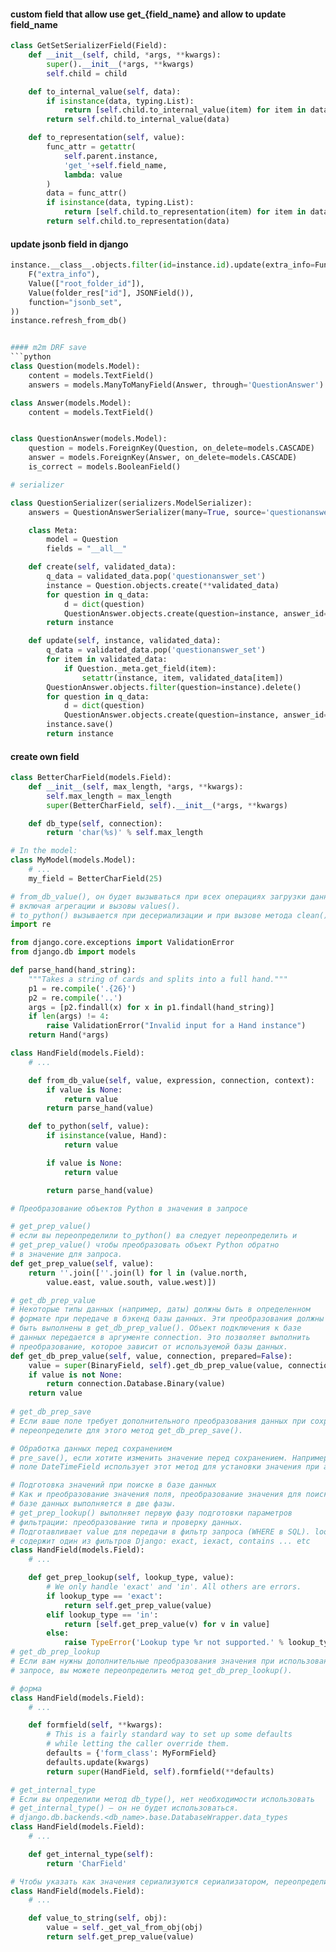 #### custom field that allow use get_{field_name} and allow to update field_name
```python
class GetSetSerializerField(Field):
    def __init__(self, child, *args, **kwargs):
        super().__init__(*args, **kwargs)
        self.child = child

    def to_internal_value(self, data):
        if isinstance(data, typing.List):
            return [self.child.to_internal_value(item) for item in data]
        return self.child.to_internal_value(data)

    def to_representation(self, value):
        func_attr = getattr(
            self.parent.instance,
            'get_'+self.field_name,
            lambda: value
        )
        data = func_attr()
        if isinstance(data, typing.List):
            return [self.child.to_representation(item) for item in data]
        return self.child.to_representation(data)

```

#### update jsonb field in django 
```python
instance.__class__.objects.filter(id=instance.id).update(extra_info=Func(
    F("extra_info"),
    Value(["root_folder_id"]),
    Value(folder_res["id"], JSONField()),
    function="jsonb_set",
))
instance.refresh_from_db()


#### m2m DRF save
```python
class Question(models.Model):
    content = models.TextField()
    answers = models.ManyToManyField(Answer, through='QuestionAnswer')

class Answer(models.Model):
    content = models.TextField()


class QuestionAnswer(models.Model):
    question = models.ForeignKey(Question, on_delete=models.CASCADE)
    answer = models.ForeignKey(Answer, on_delete=models.CASCADE)
    is_correct = models.BooleanField()

# serializer

class QuestionSerializer(serializers.ModelSerializer):
    answers = QuestionAnswerSerializer(many=True, source='questionanswer_set')

    class Meta:
        model = Question
        fields = "__all__"

    def create(self, validated_data):
        q_data = validated_data.pop('questionanswer_set')
        instance = Question.objects.create(**validated_data)
        for question in q_data:
            d = dict(question)
            QuestionAnswer.objects.create(question=instance, answer_id=d['answer_id'], is_correct=d['is_correct'])
        return instance

    def update(self, instance, validated_data):
        q_data = validated_data.pop('questionanswer_set')
        for item in validated_data:
            if Question._meta.get_field(item):
                setattr(instance, item, validated_data[item])
        QuestionAnswer.objects.filter(question=instance).delete()
        for question in q_data:
            d = dict(question)
            QuestionAnswer.objects.create(question=instance, answer_id=d['answer_id'], is_correct=d['is_correct'])
        instance.save()
        return instance
```

#### create own field
``` python
class BetterCharField(models.Field):
    def __init__(self, max_length, *args, **kwargs):
        self.max_length = max_length
        super(BetterCharField, self).__init__(*args, **kwargs)

    def db_type(self, connection):
        return 'char(%s)' % self.max_length

# In the model:
class MyModel(models.Model):
    # ...
    my_field = BetterCharField(25)

# from_db_value(), он будет вызываться при всех операциях загрузки данных с базы данных,
# включая агрегации и вызовы values().
# to_python() вызывается при десериализации и при вызове метода clean() в формах.
import re

from django.core.exceptions import ValidationError
from django.db import models

def parse_hand(hand_string):
    """Takes a string of cards and splits into a full hand."""
    p1 = re.compile('.{26}')
    p2 = re.compile('..')
    args = [p2.findall(x) for x in p1.findall(hand_string)]
    if len(args) != 4:
        raise ValidationError("Invalid input for a Hand instance")
    return Hand(*args)

class HandField(models.Field):
    # ...

    def from_db_value(self, value, expression, connection, context):
        if value is None:
            return value
        return parse_hand(value)

    def to_python(self, value):
        if isinstance(value, Hand):
            return value

        if value is None:
            return value

        return parse_hand(value)

# Преобразование объектов Python в значения в запросе

# get_prep_value()
# если вы переопределили to_python() ва следует переопределить и 
# get_prep_value() чтобы преобразовать объект Python обратно 
# в значение для запроса.
def get_prep_value(self, value):
    return ''.join([''.join(l) for l in (value.north,
        value.east, value.south, value.west)])

# get_db_prep_value
# Некоторые типы данных (например, даты) должны быть в определенном 
# формате при передаче в бэкенд базы данных. Эти преобразования должны
# быть выполнены в get_db_prep_value(). Объект подключения к базе 
# данных передается в аргументе connection. Это позволяет выполнить 
# преобразование, которое зависит от используемой базы данных.
def get_db_prep_value(self, value, connection, prepared=False):
    value = super(BinaryField, self).get_db_prep_value(value, connection, prepared)
    if value is not None:
        return connection.Database.Binary(value)
    return value
    
# get_db_prep_save
# Если ваше поле требует дополнительного преобразования данных при сохранении, 
# переопределите для этого метод get_db_prep_save().

# Обработка данных перед сохранением
# pre_save(), если хотите изменить значение перед сохранением. Например, 
# поле DateTimeField использует этот метод для установки значения при auto_now или auto_now_add.

# Подготовка значений при поиске в базе данных
# Как и преобразование значения поля, преобразование значения для поиска(WHERE) в 
# базе данных выполняется в две фазы.
# get_prep_lookup() выполняет первую фазу подготовки параметров 
# фильтрации: преобразование типа и проверку данных.
# Подготавливает value для передачи в фильтр запроса (WHERE в SQL). lookup_type 
# содержит один из фильтров Django: exact, iexact, contains ... etc
class HandField(models.Field):
    # ...

    def get_prep_lookup(self, lookup_type, value):
        # We only handle 'exact' and 'in'. All others are errors.
        if lookup_type == 'exact':
            return self.get_prep_value(value)
        elif lookup_type == 'in':
            return [self.get_prep_value(v) for v in value]
        else:
            raise TypeError('Lookup type %r not supported.' % lookup_type)
# get_db_prep_lookup
# Если вам нужны дополнительные преобразования значения при использовании его в 
# запросе, вы можете переопределить метод get_db_prep_lookup().

# форма
class HandField(models.Field):
    # ...

    def formfield(self, **kwargs):
        # This is a fairly standard way to set up some defaults
        # while letting the caller override them.
        defaults = {'form_class': MyFormField}
        defaults.update(kwargs)
        return super(HandField, self).formfield(**defaults)

# get_internal_type
# Если вы определили метод db_type(), нет необходимости использовать 
# get_internal_type() – он не будет использоваться.
# django.db.backends.<db_name>.base.DatabaseWrapper.data_types
class HandField(models.Field):
    # ...

    def get_internal_type(self):
        return 'CharField'

# Чтобы указать как значения сериализуются сериализатором, переопределите метод value_to_string()
class HandField(models.Field):
    # ...

    def value_to_string(self, obj):
        value = self._get_val_from_obj(obj)
        return self.get_prep_value(value)
```
